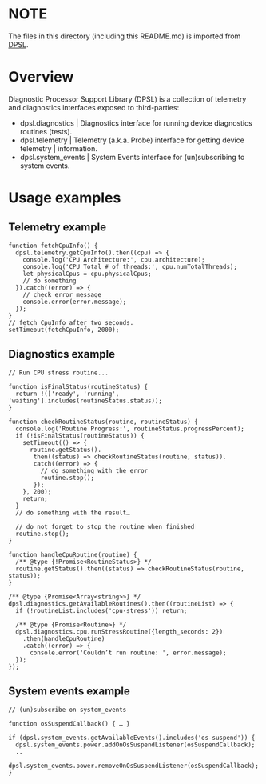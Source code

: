 # NOTE
The files in this directory (including this README.md) is imported from [DPSL](https://source.chromium.org/chromium/chromium/src/+/main:chromeos/components/telemetry_extension_ui/resources/dpsl/).

# Overview
Diagnostic Processor Support Library (DPSL) is a collection of telemetry and
diagnostics interfaces exposed to third-parties:
   - dpsl.diagnostics
    | Diagnostics interface for running device diagnostics routines (tests).
   - dpsl.telemetry
    | Telemetry (a.k.a. Probe) interface for getting device telemetry
    | information.
  - dpsl.system_events
    | System Events interface for (un)subscribing to system events.

# Usage examples

## Telemetry example
```
function fetchCpuInfo() {
  dpsl.telemetry.getCpuInfo().then((cpu) => {
    console.log('CPU Architecture:', cpu.architecture);
    console.log('CPU Total # of threads:', cpu.numTotalThreads);
    let physicalCpus = cpu.physicalCpus;
    // do something
  }).catch((error) => {
    // check error message
    console.error(error.message);
  });
}
// fetch CpuInfo after two seconds.
setTimeout(fetchCpuInfo, 2000);
```

## Diagnostics example
```
// Run CPU stress routine...

function isFinalStatus(routineStatus) {
  return !(['ready', 'running', 'waiting'].includes(routineStatus.status));
}

function checkRoutineStatus(routine, routineStatus) {
  console.log('Routine Progress:', routineStatus.progressPercent);
  if (!isFinalStatus(routineStatus)) {
    setTimeout(() => {
      routine.getStatus().
       then((status) => checkRoutineStatus(routine, status)).
       catch((error) => {
         // do something with the error
         routine.stop();
       });
    }, 200);
    return;
  }
  // do something with the result…

  // do not forget to stop the routine when finished
  routine.stop();
}

function handleCpuRoutine(routine) {
  /** @type {!Promise<RoutineStatus>} */
  routine.getStatus().then((status) => checkRoutineStatus(routine, status));
}

/** @type {Promise<Array<string>>} */
dpsl.diagnostics.getAvailableRoutines().then((routineList) => {
  if (!routineList.includes('cpu-stress')) return;

  /** @type {Promise<Routine>} */
  dpsl.diagnostics.cpu.runStressRoutine({length_seconds: 2})
    .then(handleCpuRoutine)
    .catch((error) => {
      console.error('Couldn’t run routine: ', error.message);
  });
});
```

## System events example
```
// (un)subscribe on system_events

function osSuspendCallback() { … }

if (dpsl.system_events.getAvailableEvents().includes('os-suspend')) {
  dpsl.system_events.power.addOnOsSuspendListener(osSuspendCallback);
  ..
  dpsl.system_events.power.removeOnOsSuspendListener(osSuspendCallback);
}
```
